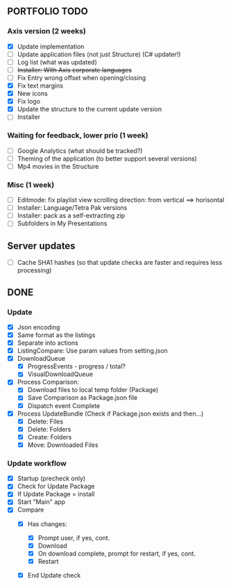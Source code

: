 ## PORTFOLIO TODO

### Axis version (2 weeks)
- [x] Update implementation
- [ ] Update application files (not just Structure) (C# updater!)
- [ ] Log list (what was updated)
- [ ] ~~Installer: With Axis corporate languages~~
- [ ] Fix Entry wrong offset when opening/closing
- [x] Fix text margins
- [x] New icons
- [x] Fix logo
- [x] Update the structure to the current update version
- [ ] Installer

### Waiting for feedback, lower prio (1 week)
- [ ] Google Analytics (what should be tracked?)
- [ ] Theming of the application (to better support several versions)
- [ ] Mp4 movies in the Structure

### Misc (1 week)
- [ ] Editmode: fix playlist view scrolling direction: from vertical ==> horisontal
- [ ] Installer: Language/Tetra Pak versions
- [ ] Installer: pack as a self-extracting zip
- [ ] Subfolders in My Presentations

## Server updates
- [ ] Cache SHA1 hashes (so that update checks are faster and requires less processing)

## DONE
### Update
- [x] Json encoding
- [x] Same format as the listings
- [x] Separate into actions
- [x] ListingCompare: Use param values from setting.json
- [x] DownloadQueue
    - [x] ProgressEvents - progress / total?
    - [x] VisualDownloadQueue
- [x] Process Comparison:
    - [x] Download files to local temp folder (Package)
    - [x] Save Comparison as Package.json file
    - [x] Dispatch event Complete
- [x] Process UpdateBundle (Check if Package.json exists and then...)
    - [x] Delete: Files
    - [x] Delete: Folders
    - [x] Create: Folders
    - [x] Move: Downloaded Files

### Update workflow
- [x] Startup (precheck only)
- [x] Check for Update Package
- [x] If Update Package = install
- [x] Start "Main" app
- [x] Compare
    - [x] Has changes:
        - [x] Prompt user, if yes, cont.
        - [x] Download
        - [x] On download complete, prompt for restart, if yes, cont.
        - [x] Restart
    - [x] End Update check

